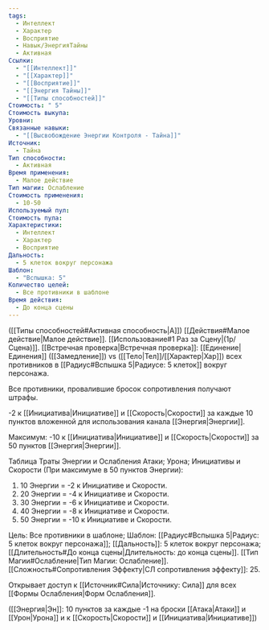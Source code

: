 ```yaml
---
tags:
  - Интеллект
  - Характер
  - Восприятие
  - Навык/ЭнергияТайны
  - Активная
Ссылки:
  - "[[Интеллект]]"
  - "[[Характер]]"
  - "[[Восприятие]]"
  - "[[Энергия Тайны]]"
  - "[[Типы способностей]]"
Стоимость: " 5"
Стоимость выкупа: 
Уровни: 
Связанные навыки:
  - "[[Высвобождение Энергии Контроля - Тайна]]"
Источник:
  - Тайна
Тип способности:
  - Активная
Время применения:
  - Малое действие
Тип магии: Ослабление
Стоимость применения:
  - 10-50
Используемый пул: 
Стоимость пула: 
Характеристики:
  - Интеллект
  - Характер
  - Восприятие
Дальность:
  - 5 клеток вокруг персонажа
Шаблон:
  - "Вспышка: 5"
Количество целей:
  - Все противники в шаблоне
Время действия:
  - До конца сцены
---
```

([[Типы способностей#Активная способность|А]]) [[Действия#Малое действие|Малое действие]]. [[Использование#1 Раз за Сцену|(1р/Сцена)]]. [[Встречная проверка|Встречная проверка]]: [[Единение|Единения]] ([[Замедление]]) vs ([[Тело|Тел]]/[[Характер|Хар]]) всех противников в [[Радиус#Вспышка 5|Радиусе: 5 клеток]] вокруг персонажа. 

Все противники, провалившие бросок сопротивления получают штрафы. 

-2 к [[Инициатива|Инициативе]] и [[Скорость|Скорости]] за каждые 10 пунктов вложенной для использования канала [[Энергия|Энергии]].

Максимум: -10 к [[Инициатива|Инициативе]] и [[Скорость|Скорости]] за 50 пунктов [[Энергия|Энергии]]. 

Таблица Траты Энергии и Ослабления Атаки; Урона; Инициативы и Скорости
(При максимуме в 50 пунктов Энергии):

1. 10 Энергии = -2 к Инициативе и Скорости.
2. 20 Энергии = -4 к Инициативе и Скорости.
3. 30 Энергии = -6 к Инициативе и Скорости.
4. 40 Энергии = -8 к Инициативе и Скорости. 
5. 50 Энергии = -10 к Инициативе и Скорости.

Цель: Все противники в шаблоне; Шаблон: [[Радиус#Вспышка 5|Радиус: 5 клеток вокруг персонажа]]; [[Дальность]]: 5 клеток вокруг персонажа; [[Длительность#До конца сцены|Длительность: до конца сцены]]. [[Тип Магии#Ослабление|Тип Магии: Ослабление]]. [[Сложность#Cопротивления Эффекту|СЛ сопротивления эффекту]]: 25. 

Открывает доступ к [[Источник#Сила|Источнику: Сила]] для всех [[Формы Ослабления|Форм Ослабления]]. 

([[Энергия|Эн]]: 10 пунктов за каждые -1 на броски [[Атака|Атаки]] и [[Урон|Урона]] и к [[Скорость|Скорости]] и [[Инициатива|Инициативе]])